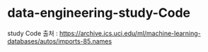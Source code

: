 # data-engineering-study-Code
study Code
출처 : https://archive.ics.uci.edu/ml/machine-learning-databases/autos/imports-85.names

